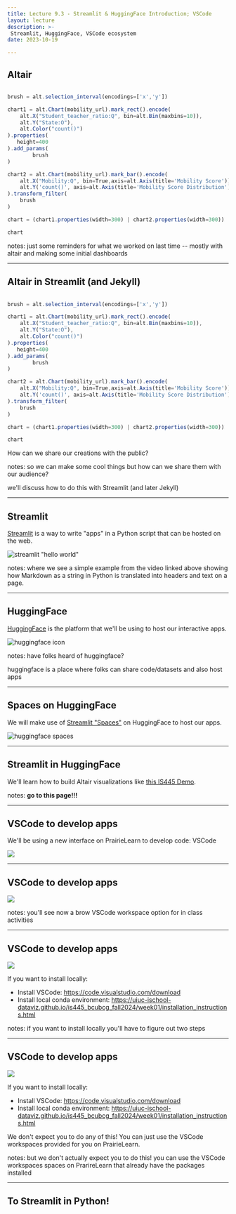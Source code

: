 ```yaml
---
title: Lecture 9.3 - Streamlit & HuggingFace Introduction; VSCode
layout: lecture
description: >-
 Streamlit, HuggingFace, VSCode ecosystem
date: 2023-10-19

---
```


## Altair

```javascript

brush = alt.selection_interval(encodings=['x','y'])

chart1 = alt.Chart(mobility_url).mark_rect().encode(
    alt.X("Student_teacher_ratio:Q", bin=alt.Bin(maxbins=10)),
    alt.Y("State:O"),
    alt.Color("count()")
).properties(
   height=400
).add_params(
        brush
)

chart2 = alt.Chart(mobility_url).mark_bar().encode(
    alt.X("Mobility:Q", bin=True,axis=alt.Axis(title='Mobility Score')),
    alt.Y('count()', axis=alt.Axis(title='Mobility Score Distribution'))
).transform_filter(
    brush
)

chart = (chart1.properties(width=300) | chart2.properties(width=300))

chart
```

notes:
just some reminders for what we worked on last time -- mostly with altair and making some initial dashboards

---

## Altair in Streamlit (and Jekyll)

```javascript

brush = alt.selection_interval(encodings=['x','y'])

chart1 = alt.Chart(mobility_url).mark_rect().encode(
    alt.X("Student_teacher_ratio:Q", bin=alt.Bin(maxbins=10)),
    alt.Y("State:O"),
    alt.Color("count()")
).properties(
   height=400
).add_params(
        brush
)

chart2 = alt.Chart(mobility_url).mark_bar().encode(
    alt.X("Mobility:Q", bin=True,axis=alt.Axis(title='Mobility Score')),
    alt.Y('count()', axis=alt.Axis(title='Mobility Score Distribution'))
).transform_filter(
    brush
)

chart = (chart1.properties(width=300) | chart2.properties(width=300))

chart
```

How can we share our creations with the public?

notes:
so we can make some cool things but how can we share them with our audience?

we'll discuss how to do this with Streamlit (and later Jekyll)

---

## Streamlit

[Streamlit](https://streamlit.io/) is a way to write "apps" in a Python script that can be hosted on the web.

![streamlit "hello world"](images/streamlit1.png)

notes:
where we see a simple example from the video linked above showing how Markdown as a string in Python is translated into headers and text on a page.

---

## HuggingFace

[HuggingFace](https://huggingface.co/) is the platform that we'll be using to host our interactive apps.

![huggingface icon](https://huggingface.co/datasets/huggingface/brand-assets/resolve/main/hf-logo-with-title.png)

notes:
have folks heard of huggingface?

huggingface is a place where folks can share code/datasets and also host apps 

---

## Spaces on HuggingFace

We will make use of [Streamlit "Spaces"](https://huggingface.co/spaces?sort=trending&search=streamlit) on HuggingFace to host our apps.

![huggingface spaces](images/huggingface_apps_list.png)

---

## Streamlit in HuggingFace

We'll learn how to build Altair visualizations like [this IS445 Demo](https://huggingface.co/spaces/jnaiman/is445_demo).

notes:
**go to this page!!!**

---

## VSCode to develop apps

We'll be using a new interface on PrairieLearn to develop code: VSCode

![](images/vscode_view.png)

---

## VSCode to develop apps

![](images/vscode_link.png)


notes: 
you'll see now a brow VSCode workspace option for in class activities

---

## VSCode to develop apps

![](images/vscode_link.png)

If you want to install locally:
* Install VSCode: https://code.visualstudio.com/download
* Install local conda environment: https://uiuc-ischool-dataviz.github.io/is445_bcubcg_fall2024/week01/installation_instructions.html


notes: 
if you want to install locally you'll have to figure out two steps

---

## VSCode to develop apps

![](images/vscode_link.png)

If you want to install locally:
* Install VSCode: https://code.visualstudio.com/download
* Install local conda environment: https://uiuc-ischool-dataviz.github.io/is445_bcubcg_fall2024/week01/installation_instructions.html

We don't expect you to do any of this!  You can just use the VSCode workspaces provided for you on PrairieLearn.


notes: 
but we don't actually expect you to do this! you can use the VSCode workspaces spaces on PrarireLearn that already have the packages installed

---

## To Streamlit in Python!